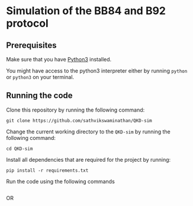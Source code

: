 # Simulation of the BB84 and B92 protocol 


## Prerequisites

Make sure that you have [Python3](https://www.python.org/downloads/) installed.

You might have access to the python3 interpreter either by running `python` or `python3` on your terminal.

## Running the code

Clone this repository by running the following command:

```
git clone https://github.com/sathvikswaminathan/QKD-sim
```

Change the current working directory to the `QKD-sim` by running the following command:

```
cd QKD-sim
```

Install all dependencies that are required for the project by running:

```
pip install -r requirements.txt
```

Run the code using the following commands

```python3 bb84.py
```  

OR

``` python3 b92.py
```
